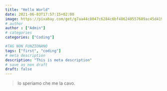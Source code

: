 ```yaml
---
title: "Hello World"
date: 2021-06-03T17:57:15+02:00
image: https://pixabay.com/get/g7aa44c8047c6284c6bf486240557689ac45d41932da97f94ec43ae0085688da58a6e914b59166381569a830df08c2ecc_1920.jpg
# author
author : ["Admin"]
# categories
categories: ["Coding"]

#TAG NON FUNZIONANO
tags: ["first", "coding"]
# meta description
description: "This is meta description"
# save as non draft
draft: false
---
```


<blockquote class="wp-block-quote">
<p>Io speriamo che me la cavo.
</p>
</blockquote>